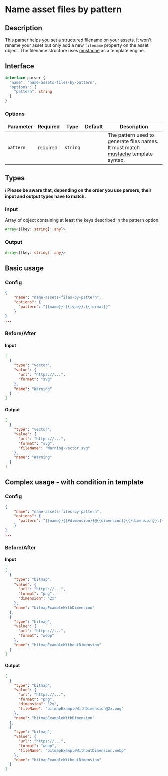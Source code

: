 # Name asset files by pattern

## Description

This parser helps you set a structured filename on your assets. It won't rename your asset but only add a new `filename` property on the asset object. The filename structure uses [mustache](https://github.com/janl/mustache.js#templates) as a template engine.

## Interface

```ts
interface parser {
  "name": "name-assets-files-by-pattern",
  "options": {
    "pattern": string
  }
}
```

### Options

| Parameter              | Required   | Type      | Default    | Description                             |
| ---------------------- | ---------- | --------- | ---------- | ----------------------------------------|
| `pattern`              | required   | `string`  |            | The pattern used to generate files names. It must match [mustache](https://github.com/janl/mustache.js#templates) template syntax.|

## Types

ℹ️ **Please be aware that, depending on the order you use parsers, their input and output types have to match.**
### Input

Array of object containing at least the keys described in the pattern option.

```ts
Array<{[key: string]: any}>
```

### Output

```ts
Array<{[key: string]: any}>
```

## Basic usage 
### Config

```json
{
    "name": "name-assets-files-by-pattern",
    "options": {
      "pattern": "{{name}}-{{type}}.{{format}}"
    }
}
...
```
### Before/After

#### Input

```json
[
  {
    "type": "vector",
    "value": {
      "url": "https://...",
      "format": "svg"
    },
    "name": "Warning"
  }
]
```
#### Output

```json
[
  {
    "type": "vector",
    "value": {
      "url": "https://...",
      "format": "svg",
      "fileName": "Warning-vector.svg"
    },
    "name": "Warning"
  }
]
```

## Complex usage - with condition in template
### Config

```json
{
    "name": "name-assets-files-by-pattern",
    "options": {
      "pattern": "{{name}}{{#dimension}}@{{dimension}}{{/dimension}}.{{format}}"
    }
}
...
```
### Before/After

#### Input

```json
[
  {
    "type": "bitmap",
    "value": {
      "url": "https://...",
      "format": "png",
      "dimension": "2x"
    },
    "name": "bitmapExampleWithDimension"
  },
  {
    "type": "bitmap",
    "value": {
      "url": "https://...",
      "format": "webp"
    },
    "name": "bitmapExampleWithoutDimension"
  }
]
```
#### Output

```json
[
  {
    "type": "bitmap",
    "value": {
      "url": "https://...",
      "format": "png",
      "dimension": "2x",
      "fileName": "bitmapExampleWithDimension@2x.png"
    },
    "name": "bitmapExampleWithDimension"
  },
  {
    "type": "bitmap",
    "value": {
      "url": "https://...",
      "format": "webp",
      "fileName": "bitmapExampleWithoutDimension.webp"
    },
    "name": "bitmapExampleWithoutDimension"
  }
]
```
